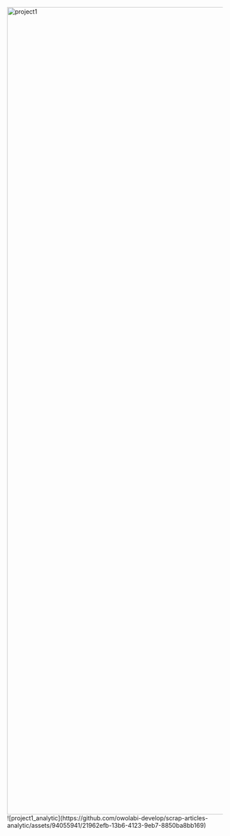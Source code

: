 <img width="1882" alt="project1" src="https://github.com/owolabi-develop/scrap-articles-analytic/assets/94055941/a0968e43-fe0e-4406-997f-182d82e82cc4">
![project1_analytic](https://github.com/owolabi-develop/scrap-articles-analytic/assets/94055941/21962efb-13b6-4123-9eb7-8850ba8bb169)
